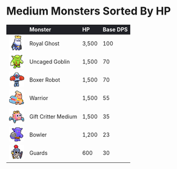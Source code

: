 # Medium Monsters Sorted By HP

<style>
    .heatMapMM {
        width: 100%;
        text-align: left;
    }
    .heatMapMM th {
        word-wrap: break-word;
        text-align: left;
        color: white;
        background: #202127;
    }
    .heatMapMA tr:nth-child(1) { background: rgba(66, 133, 244, 0.60); }
    .heatMapMA tr:nth-child(2) { background: rgba(66, 133, 244, 0.26); }
    .heatMapMA tr:nth-child(3) { background: rgba(66, 133, 244, 0.26); }
    .heatMapMA tr:nth-child(4) { background: rgba(66, 133, 244, 0.26); }
    .heatMapMA tr:nth-child(5) { background: rgba(66, 133, 244, 0.26); }
    .heatMapMA tr:nth-child(6) { background: rgba(66, 133, 244, 0.21); }
    .heatMapMA tr:nth-child(7) { background: rgba(66, 133, 244, 0.10); }
</style>

<div class="heatMapMM">

|   | Monster | HP | Base DPS | 
| -- | -- | -- | -- |
| <img src="../assets/sb_enemies_2_royal-ghost.png"  width="40" height="40" /> | Royal Ghost | 3,500 | 100 |
| <img src="../assets/sb_enemies_2_uncaged-goblin.png"  width="40" height="40" /> | Uncaged Goblin | 1,500 | 70 |
| <img src="../assets/sb_enemies_2_boxer-robot.png"  width="40" height="40" /> | Boxer Robot | 1,500 | 70 |
| <img src="../assets/sb_enemies_2_warrior.png"  width="40" height="40" /> | Warrior | 1,500 | 55 |
| <img src="../assets/sb_enemies_2_gift-critter-medium.png"  width="40" height="40" /> | Gift Critter Medium | 1,500 | 35 |
| <img src="../assets/sb_enemies_2_bowler.png"  width="40" height="40" /> | Bowler | 1,200 | 23 |
| <img src="../assets/sb_enemies_2_guard.png"  width="40" height="40" /> | Guards | 600 | 30 |

</div>